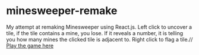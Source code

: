 # minesweeper-remake

My attempt at remaking Minesweeper using React.js. Left click to uncover a tile, if the tile contains a mine, you lose. If it reveals a number, it is telling you how many mines the clicked tile is adjacent to. Right click to flag a tile.//
[Play the game here](https://thahmidur-r.github.io/minesweeper-remake/) 
